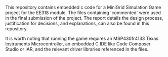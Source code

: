 This repository contains embedded c code for a MiniGrid Simulation Game project for the EE318 module. The files containing 'commented' were used in the final submission of the project. The report details the design process, justification for decisions, and explanations, can also be found in this repository. 

It is worth noting that running the game requires an MSP430fr4133 Texas Instruments Microcontroller, an embedded C IDE like Code Composer Studio or IAR, and the relevant driver libraries referenced in the files. 

